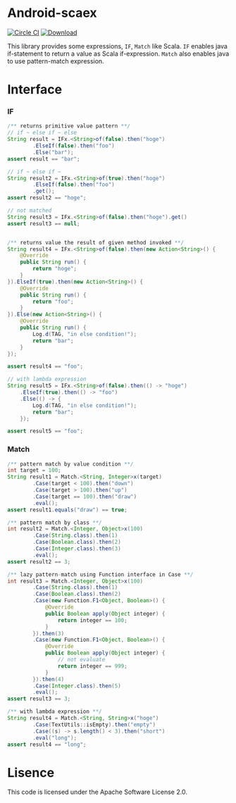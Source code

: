 # Android-scaex

[![Circle CI](https://circleci.com/gh/petitviolet/Android-scaex.svg?style=svg)](https://circleci.com/gh/petitviolet/Android-scaex)
[![Download](https://api.bintray.com/packages/petitviolet/maven/android-scaex/images/download.svg)](https://bintray.com/petitviolet/maven/android-scaex/_latestVersion)

This library provides some expressions, `IF`, `Match` like Scala.
`IF` enables java if-statement to return a value as Scala if-expression.
`Match` also enables java to use pattern-match expression.

# Interface

### IF

```java
/** returns primitive value pattern **/
// if ~ else if ~ else
String result = IFx.<String>of(false).then("hoge")
        .ElseIf(false).then("foo")
        .Else("bar");
assert result == "bar";

// if ~ else if ~
String result2 = IFx.<String>of(true).then("hoge")
        .ElseIf(false).then("foo")
        .get();
assert result2 == "hoge";

// not matched
String result3 = IFx.<String>of(false).then("hoge").get()
assert result3 == null;


/** returns value the result of given method invoked **/
String result4 = IFx.<String>of(false).then(new Action<String>() {
    @Override
    public String run() {
        return "hoge";
    }
}).ElseIf(true).then(new Action<String>() {
    @Override
    public String run() {
        return "foo";
    }
}).Else(new Action<String>() {
    @Override
    public String run() {
        Log.d(TAG, "in else condition!");
        return "bar";
    }
});

assert result4 == "foo";

// with lambda expression
String result5 = IFx.<String>of(false).then(() -> "hoge")
    .ElseIf(true).then(() -> "foo")
    .Else(() -> {
        Log.d(TAG, "in else condition!");
        return "bar";
    });

assert result5 == "foo";
```

### Match

```java
/** pattern match by value condition **/
int target = 100;
String result1 = Match.<String, Integer>x(target)
        .Case(target < 100).then("down")
        .Case(target > 100).then("up")
        .Case(target == 100).then("draw")
        .eval();
assert result1.equals("draw") == true;

/** pattern match by class **/
int result2 = Match.<Integer, Object>x(100)
		.Case(String.class).then(1)
		.Case(Boolean.class).then(2)
		.Case(Integer.class).then(3)
		.eval();
assert result2 == 3;

/** lazy pattern-match using Function interface in Case **/
int result3 = Match.<Integer, Object>x(100)
		.Case(String.class).then(1)
		.Case(Boolean.class).then(2)
		.Case(new Function.F1<Object, Boolean>() {
			@Override
			public Boolean apply(Object integer) {
				return integer == 100;
			}
		}).then(3)
		.Case(new Function.F1<Object, Boolean>() {
			@Override
			public Boolean apply(Object integer) {
                // not evaluate
				return integer == 999;
			}
		}).then(4)
		.Case(Integer.class).then(5)
		.eval();
assert result3 == 3;

/** with lambda expression **/
String result4 = Match.<String, String>x("hoge")
        .Case(TextUtils::isEmpty).then("empty")
        .Case((s) -> s.length() < 3).then("short")
        .eval("long");
assert result4 == "long";
```

# Lisence

This code is licensed under the Apache Software License 2.0.
